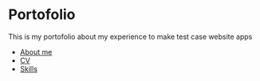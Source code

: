 # Portofolio
This is my portofolio about my experience to make test case website apps
- [About me](#about-me)
- [CV](#cv)
- [Skills](#skills)
